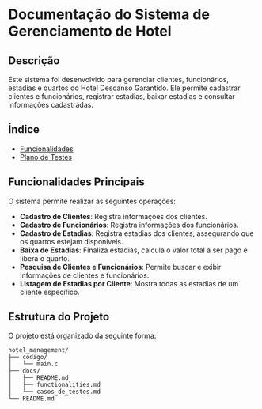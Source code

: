 # Documentação do Sistema de Gerenciamento de Hotel

## Descrição
Este sistema foi desenvolvido para gerenciar clientes, funcionários, estadias e quartos do Hotel Descanso Garantido. Ele permite cadastrar clientes e funcionários, registrar estadias, baixar estadias e consultar informações cadastradas.

## Índice
- [Funcionalidades](functionalities.md)
- [Plano de Testes](casos_de_testes.md)

## Funcionalidades Principais
O sistema permite realizar as seguintes operações:
- **Cadastro de Clientes**: Registra informações dos clientes.
- **Cadastro de Funcionários**: Registra informações dos funcionários.
- **Cadastro de Estadias**: Registra estadias dos clientes, assegurando que os quartos estejam disponíveis.
- **Baixa de Estadias**: Finaliza estadias, calcula o valor total a ser pago e libera o quarto.
- **Pesquisa de Clientes e Funcionários**: Permite buscar e exibir informações de clientes e funcionários.
- **Listagem de Estadias por Cliente**: Mostra todas as estadias de um cliente específico.

## Estrutura do Projeto
O projeto está organizado da seguinte forma:

```plaintext
hotel_management/
├── codigo/
│   └── main.c
├── docs/
│   ├── README.md
│   ├── functionalities.md
│   └── casos_de_testes.md
└── README.md
